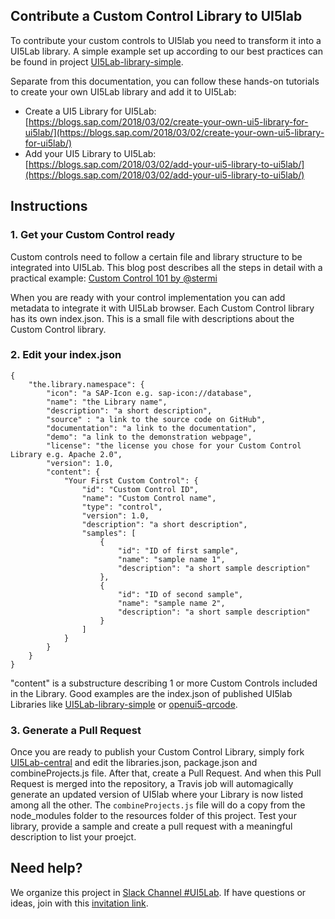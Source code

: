 ## Contribute a Custom Control Library to UI5lab

To contribute your custom controls to UI5lab you need to transform it into a UI5Lab library.
A simple example set up according to our best practices can be found in project [UI5Lab-library-simple](https://github.com/UI5Lab/UI5Lab-library-simple). 

Separate from this documentation, you can follow these hands-on tutorials to create your own UI5Lab library and add it to UI5Lab:
* Create a UI5 Library for UI5Lab: [https://blogs.sap.com/2018/03/02/create-your-own-ui5-library-for-ui5lab/](https://blogs.sap.com/2018/03/02/create-your-own-ui5-library-for-ui5lab/)
* Add your UI5 Library to UI5Lab: [https://blogs.sap.com/2018/03/02/add-your-ui5-library-to-ui5lab/](https://blogs.sap.com/2018/03/02/add-your-ui5-library-to-ui5lab/)

## Instructions


### 1. Get your Custom Control ready
Custom controls need to follow a certain file and library structure to be integrated into UI5Lab.
This blog post describes all the steps in detail with a practical example:
[Custom Control 101 by @stermi](https://medium.com/@stermi/custom-control-101-sapui5-openui5-tipoftheday-customcontrol-fd51a85bbed3)

When you are ready with your control implementation you can add metadata to integrate it with UI5Lab browser. Each Custom Control library has its own index.json. This is a small file with descriptions about the Custom Control library. 

###  2. Edit your index.json
    {
        "the.library.namespace": {
            "icon": "a SAP-Icon e.g. sap-icon://database",
            "name": "the Library name",
            "description": "a short description",
            "source" : "a link to the source code on GitHub",
            "documentation": "a link to the documentation",
            "demo": "a link to the demonstration webpage",
            "license": "the license you chose for your Custom Control Library e.g. Apache 2.0",
            "version": 1.0,
            "content": {
                "Your First Custom Control": {
                    "id": "Custom Control ID",
                    "name": "Custom Control name",
                    "type": "control",
                    "version": 1.0,
                    "description": "a short description",
                    "samples": [
                        {
                            "id": "ID of first sample",
                            "name": "sample name 1",
                            "description": "a short sample description"
                        },
                        {
                            "id": "ID of second sample",
                            "name": "sample name 2",
                            "description": "a short sample description"
                        }
                    ]
                }
            }
        }
    }
"content" is a substructure describing 1 or more Custom Controls included in the Library.
Good examples are the index.json of published UI5lab Libraries like [UI5Lab-library-simple](https://github.com/UI5Lab/UI5Lab-library-simple/blob/master/test/ui5lab/geometry/index.json) or [openui5-qrcode](https://github.com/StErMi/openui5-qrcode/blob/master/test/index.json).

### 3. Generate a Pull Request
Once you are ready to publish your Custom Control Library, simply fork [UI5Lab-central](https://github.com/UI5Lab/UI5Lab-central) and edit the libraries.json, package.json and combineProjects.js file. After that, create a Pull Request. And when this Pull Request is merged into the repository, a Travis job will automagically generate an updated version of UI5lab where your Library is now listed among all the other.
The ```combineProjects.js``` file will do a copy from the node_modules folder to the resources folder of this project. Test your library, provide a sample and create a pull request with a meaningful description to list your proejct.

## Need help?

We organize this project in [Slack Channel #UI5Lab](https://openui5.slack.com/messages/UI5lab).
If have questions or ideas, join with this [invitation link](http://slackui5invite.herokuapp.com/).


